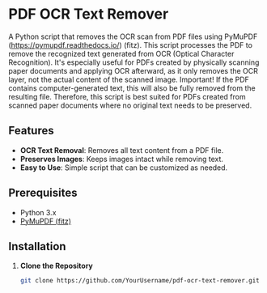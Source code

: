 # PDF OCR Text Remover

A Python script that removes the OCR scan from PDF files using PyMuPDF (https://pymupdf.readthedocs.io/) (fitz). This script processes the PDF to remove the recognized text generated from OCR (Optical Character Recognition). It's especially useful for PDFs created by physically scanning paper documents and applying OCR afterward, as it only removes the OCR layer, not the actual content of the scanned image.
Important! If the PDF contains computer-generated text, this will also be fully removed from the resulting file. Therefore, this script is best suited for PDFs created from scanned paper documents where no original text needs to be preserved.

## **Features**

- **OCR Text Removal**: Removes all text content from a PDF file.
- **Preserves Images**: Keeps images intact while removing text.
- **Easy to Use**: Simple script that can be customized as needed.

## **Prerequisites**

- Python 3.x
- [PyMuPDF (fitz)](https://pypi.org/project/PyMuPDF/)

## **Installation**

1. **Clone the Repository**

   ```bash
   git clone https://github.com/YourUsername/pdf-ocr-text-remover.git
